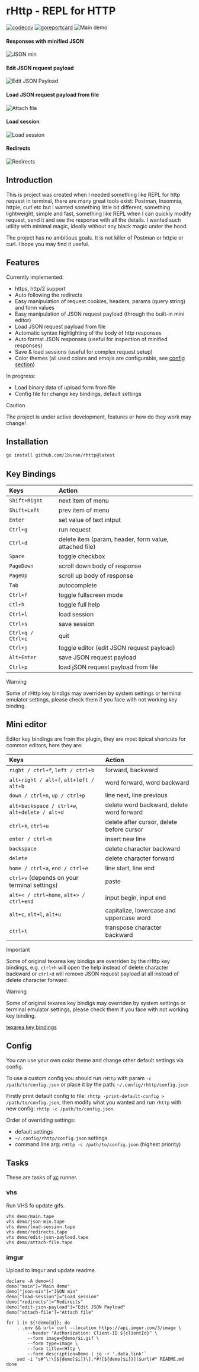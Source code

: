 # rHttp - REPL for HTTP
[![codecov](https://codecov.io/gh/1buran/rHttp/graph/badge.svg?token=20IW0GY8R9)](https://codecov.io/gh/1buran/rHttp)
[![goreportcard](https://goreportcard.com/badge/github.com/1buran/rHttp)](https://goreportcard.com/report/github.com/1buran/redmine)
![Main demo](https://i.imgur.com/I0vIcFS.gif)

#### Responses with minified JSON
![JSON min](https://i.imgur.com/FFrxom5.gif)

#### Edit JSON request payload
![Edit JSON Payload](https://i.imgur.com/08bJisW.gif)

#### Load JSON request payload from file
![Attach file](https://i.imgur.com/CtpGGvZ.gif)

#### Load session
![Load session](https://i.imgur.com/iPGhPGI.gif)

#### Redirects
![Redirects](https://i.imgur.com/rRA4vVy.gif)

## Introduction

This is project was created when I needed something like REPL for http request in terminal,
there are many great tools exist: Postman, Insomnia, httpie, curl etc
but i wanted something little bit different, something lightweight, simple and fast,
something like REPL when I can quickly modify request, send it and see the response
with all the details. I wanted such utility with minimal magic,
ideally without any black magic under the hood.

The project has no ambitious goals. It is not killer of Postman or httpie or curl.
I hope you may find it useful.

## Features

Currently implemented:
- https, http/2 support
- Auto following the redirects
- Easy manipulation of request cookies, headers, params (query string) and form values
- Easy manipulation of JSON request payload (through the built-in mini editor)
- Load JSON request payload from file
- Automatic syntax highlighting of the body of http responses
- Auto format JSON responses (useful for inspection of minified responses)
- Save & load sessions (useful for complex request setup)
- Color themes (all used colors and emojis are configurable, see [config section](#config))

In progress:
- Load binary data of upload form from file
- Config file for change key bindings, default settings

> [!CAUTION]
> The project is under active development, features or how do they work may change!

## Installation

```sh
go install github.com/1buran/rhttp@latest
```

## Key Bindings

| Keys              | Action                                                  |
|:------------------|:--------------------------------------------------------|
| `Shift+Right`     | next item of menu                                       |
| `Shift+Left`      | prev item of menu                                       |
| `Enter`           | set value of text intput                                |
| `Ctrl+g`          | run request                                             |
| `Ctrl+d`          | delete item  (param, header, form value, attached file) |
| `Space`           | toggle checkbox                                         |
| `PageDown`        | scroll down body of response                            |
| `PageUp`          | scroll up body of response                              |
| `Tab`             | autocomplete                                            |
| `Ctrl+f`          | toggle fullscreen mode                                  |
| `Ctl+h`           | toggle full help                                        |
| `Ctrl+l`          | load session                                            |
| `Ctrl+s`          | save session                                            |
| `Ctrl+q / Ctrl+c` | quit                                                    |
| `Ctrl+j`          | toggle editor (edit JSON request payload)               |
| `Alt+Enter`       | save JSON request payload                               |
| `Ctrl+p`          | load jSON request payload from file                     |

> [!WARNING]
> Some of rHttp key bindigs may overriden by system settings or terminal emulator
> settings, please check them if you face with not working key binding.

## Mini editor

Editor key bindings are from the plugin, they are most tipical shortcuts for common editors,
here they are:

| Keys                                           | Action                                    |
|:-----------------------------------------------|:------------------------------------------|
| `right / ctrl+f`, `left / ctrl+b`              | forward, backward                         |
| `alt+right / alt+f`, `alt+left / alt+b`        | word forward, word backward               |
| `down / ctrl+n`, `up / ctrl+p`                 | line next, line previous                  |
| `alt+backspace / ctrl+w`, `alt+delete / alt+d` | delete word backward, delete word forward |
| `ctrl+k`, `ctrl+u`                             | delete after cursor, delete before cursor |
| `enter / ctrl+m`                               | insert new line                           |
| `backspace`                                    | delete character backward                 |
| `delete`                                       | delete character forward                  |
| `home / ctrl+a`, `end / ctrl+e`                | line start, line end                      |
| `ctrl+v` (depends on your terminal settings)   | paste                                     |
| `alt+< / ctrl+home`, `alt+> / ctrl+end`        | input begin, input end                    |
| `alt+c`, `alt+l`, `alt+u`                      | capitalize, lowercase and uppercase word  |
| `ctrl+t`                                       | transpose character backward              |

> [!IMPORTANT]
> Some of original texarea key bindigs are overriden by the rHttp key bindings, e.g. `ctrl+h` will
> open the help instead of delete character backward or `ctrl+d` will remove JSON request payload
> at all instead of delete character forward.

> [!WARNING]
> Some of original texarea key bindigs may overriden by system settings or terminal emulator
> settings, please check them if you face with not working key binding.

[texarea key bindings](https://pkg.go.dev/github.com/charmbracelet/bubbles/textarea#pkg-variables)

## Config

You can use your own color theme and change other default settings via config.

To use a custom config you should run `rHttp` with param `-c /path/to/config.json` or
place it by the path: `~/.config/rhttp/config.json`

Firstly print default config to file: `rhttp -print-default-config > /path/to/config.json`,
then modify what you wanted and run `rhttp` with new config: `rhttp -c /path/to/config.json`.

Order of overriding settings:
- default settings
- `~/.config/rhttp/config.json` settings
- command line arg: `rHttp -c /path/to/config.json` (highest priority)

## Tasks

These are tasks of [xc](https://github.com/joerdav/xc) runner.

### vhs

Run VHS fo update gifs.

```
vhs demo/main.tape
vhs demo/json-min.tape
vhs demo/load-session.tape
vhs demo/redirects.tape
vhs demo/edit-json-payload.tape
vhs demo/attach-file.tape
```
### imgur

Upload to Imgur and update readme.

```
declare -A demo=()
demo["main"]="Main demo"
demo["json-min"]="JSON min"
demo["load-session"]="Load session"
demo["redirects"]="Redirects"
demo["edit-json-payload"]="Edit JSON Payload"
demo["attach-file"]="Attach file"

for i in ${!demo[@]}; do
    . .env && url=`curl --location https://api.imgur.com/3/image \
        --header "Authorization: Client-ID ${clientId}" \
        --form image=@demo/$i.gif \
        --form type=image \
        --form title=rHttp \
        --form description=Demo | jq -r '.data.link'`
    sed -i "s#^\!\[${demo[$i]}\].*#![${demo[$i]}]($url)#" README.md
done
```

